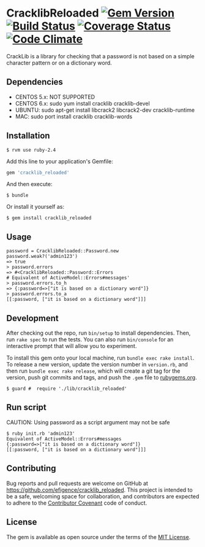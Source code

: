# CracklibReloaded [![Gem Version](https://badge.fury.io/rb/cracklib_reloaded.svg)](https://badge.fury.io/rb/cracklib_reloaded) [![Build Status](https://travis-ci.org/efigence/cracklib_reloaded.svg?branch=master)](https://travis-ci.org/efigence/cracklib_reloaded) [![Coverage Status](https://coveralls.io/repos/github/efigence/cracklib_reloaded/badge.svg?branch=master)](https://coveralls.io/github/efigence/cracklib_reloaded?branch=master) [![Code Climate](https://codeclimate.com/github/efigence/cracklib_reloaded/badges/gpa.svg)](https://codeclimate.com/github/efigence/cracklib_reloaded)

CrackLib is a library for checking that a password is not based on a simple character pattern or on a dictionary word.

## Dependencies

* CENTOS 5.x: NOT SUPPORTED
* CENTOS 6.x: sudo yum install cracklib cracklib-devel
* UBUNTU: sudo apt-get install libcrack2 libcrack2-dev cracklib-runtime
* MAC: sudo port install cracklib cracklib-words

## Installation

```
$ rvm use ruby-2.4
```

Add this line to your application's Gemfile:

```ruby
gem 'cracklib_reloaded'
```

And then execute:

    $ bundle

Or install it yourself as:

    $ gem install cracklib_reloaded

## Usage

```
password = CracklibReloaded::Password.new
password.weak?('admin123')
=> true
> password.errors
=> #<CracklibReloaded::Password::Errors
# Equivalent of ActiveModel::Errors#messages'
> password.errors.to_h
=> {:password=>["it is based on a dictionary word"]}
> password.errors.to_a
[[:password, ["it is based on a dictionary word"]]]
```

## Development

After checking out the repo, run `bin/setup` to install dependencies. Then, run `rake spec` to run the tests. You can also run `bin/console` for an interactive prompt that will allow you to experiment.

To install this gem onto your local machine, run `bundle exec rake install`. To release a new version, update the version number in `version.rb`, and then run `bundle exec rake release`, which will create a git tag for the version, push git commits and tags, and push the `.gem` file to [rubygems.org](https://rubygems.org).

```
$ guard #  require './lib/cracklib_reloaded'
```

## Run script

CAUTION: Using password as a script argument may not be safe

```
$ ruby init.rb 'admin123'
Equivalent of ActiveModel::Errors#messages
{:password=>["it is based on a dictionary word"]}
[[:password, ["it is based on a dictionary word"]]]
```

## Contributing

Bug reports and pull requests are welcome on GitHub at https://github.com/efigence/cracklib_reloaded. This project is intended to be a safe, welcoming space for collaboration, and contributors are expected to adhere to the [Contributor Covenant](http://contributor-covenant.org) code of conduct.


## License

The gem is available as open source under the terms of the [MIT License](http://opensource.org/licenses/MIT).
